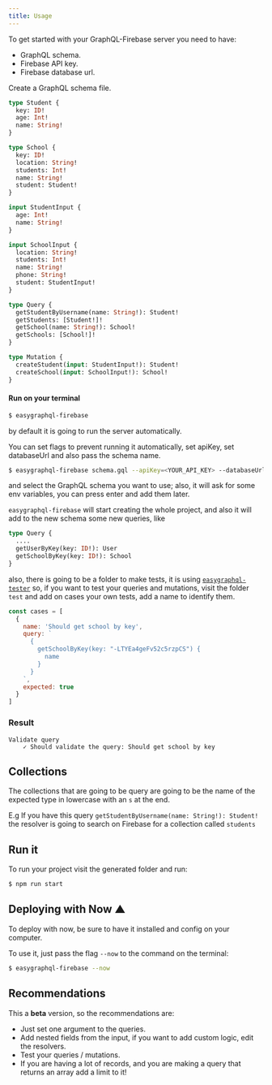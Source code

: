 ```yaml
---
title: Usage
---
```


To get started with your GraphQL-Firebase server you need to have:

+ GraphQL schema.
+ Firebase API key.
+ Firebase database url.

Create a GraphQL schema file.
```graphql
type Student {
  key: ID!
  age: Int!
  name: String!
}

type School {
  key: ID!
  location: String!
  students: Int!
  name: String!
  student: Student!
}

input StudentInput {
  age: Int!
  name: String!
}

input SchoolInput {
  location: String!
  students: Int!
  name: String!
  phone: String!
  student: StudentInput!
}

type Query {
  getStudentByUsername(name: String!): Student!
  getStudents: [Student!]!
  getSchool(name: String!): School!
  getSchools: [School!]!
}

type Mutation {
  createStudent(input: StudentInput!): Student!
  createSchool(input: SchoolInput!): School!
}
```

#### Run on your terminal

```bash
$ easygraphql-firebase
```
by default it is going to run the server automatically.

You can set flags to prevent running it automatically, set apiKey, set databaseUrl and also pass the schema name.

```bash
$ easygraphql-firebase schema.gql --apiKey=<YOUR_API_KEY> --databaseUrl=<YOUR_DATABASE_URL> --start=false
```


and select the GraphQL schema you want to use; also, it will ask for some env variables,
you can press enter and add them later.

`easygraphql-firebase` will start creating the whole project, and also it will add to the new schema
some new queries, like
```graphql
type Query {
  ....
  getUserByKey(key: ID!): User
  getSchoolByKey(key: ID!): School
}
```

also, there is going to be a folder to make tests, it is using [`easygraphql-tester`](https://github.com/EasyGraphQL/easygraphql-tester)
so, if you want to test your queries and mutations, visit the folder `test` and add on cases your own tests, add a name to identify them.

```js
const cases = [
  {
    name: 'Should get school by key',
    query: `
      {
        getSchoolByKey(key: "-LTYEa4geFv52c5rzpCS") {
          name
        }
      }
    `,
    expected: true
  }
]
```

### Result
```shell
Validate query
    ✓ Should validate the query: Should get school by key
```

## Collections

The collections that are going to be query are going to be the name of the expected type in lowercase with an `s` at the end.

E.g
If you have this query `getStudentByUsername(name: String!): Student!` the resolver is going to search on Firebase
for a collection called `students`

## Run it
To run your project visit the generated folder and run:

```bash
$ npm run start
```

## Deploying with Now ▲
To deploy with now, be sure to have it installed and config on your computer.

To use it, just pass the flag `--now` to the command on the terminal:

```bash
$ easygraphql-firebase --now
```

## Recommendations
This a **beta** version, so the recommendations are:

+ Just set one argument to the queries.
+ Add nested fields from the input, if you want to add custom logic, edit the resolvers.
+ Test your queries / mutations.
+ If you are having a lot of records, and you are making a query that returns an array
  add a limit to it!
